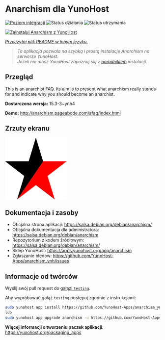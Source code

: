 <!--
To README zostało automatycznie wygenerowane przez <https://github.com/YunoHost/apps/tree/master/tools/readme_generator>
Nie powinno być ono edytowane ręcznie.
-->

# Anarchism dla YunoHost

[![Poziom integracji](https://apps.yunohost.org/badge/integration/anarchism)](https://ci-apps.yunohost.org/ci/apps/anarchism/)
![Status działania](https://apps.yunohost.org/badge/state/anarchism)
![Status utrzymania](https://apps.yunohost.org/badge/maintained/anarchism)

[![Zainstaluj Anarchism z YunoHost](https://install-app.yunohost.org/install-with-yunohost.svg)](https://install-app.yunohost.org/?app=anarchism)

*[Przeczytaj plik README w innym języku.](./ALL_README.md)*

> *Ta aplikacja pozwala na szybką i prostą instalację Anarchism na serwerze YunoHost.*  
> *Jeżeli nie masz YunoHost zapoznaj się z [poradnikiem](https://yunohost.org/install) instalacji.*

## Przegląd

This is an anarchist FAQ. Its aim is to present what anarchism really stands for and indicate why you should become an anarchist.

**Dostarczona wersja:** 15.3-3~ynh4

**Demo:** <http://anarchism.pageabode.com/afaq/index.html>

## Zrzuty ekranu

![Zrzut ekranu z Anarchism](./../screenshots/anarchism.gif)

## Dokumentacja i zasoby

- Oficjalna strona aplikacji: <https://salsa.debian.org/debian/anarchism/>
- Oficjalna dokumentacja dla administratora: <https://salsa.debian.org/debian/anarchism>
- Repozytorium z kodem źródłowym: <https://salsa.debian.org/debian/anarchism/>
- Sklep YunoHost: <https://apps.yunohost.org/app/anarchism>
- Zgłaszanie błędów: <https://github.com/YunoHost-Apps/anarchism_ynh/issues>

## Informacje od twórców

Wyślij swój pull request do [gałęzi `testing`](https://github.com/YunoHost-Apps/anarchism_ynh/tree/testing).

Aby wypróbować gałąź `testing` postępuj zgodnie z instrukcjami:

```bash
sudo yunohost app install https://github.com/YunoHost-Apps/anarchism_ynh/tree/testing --debug
lub
sudo yunohost app upgrade anarchism -u https://github.com/YunoHost-Apps/anarchism_ynh/tree/testing --debug
```

**Więcej informacji o tworzeniu paczek aplikacji:** <https://yunohost.org/packaging_apps>
